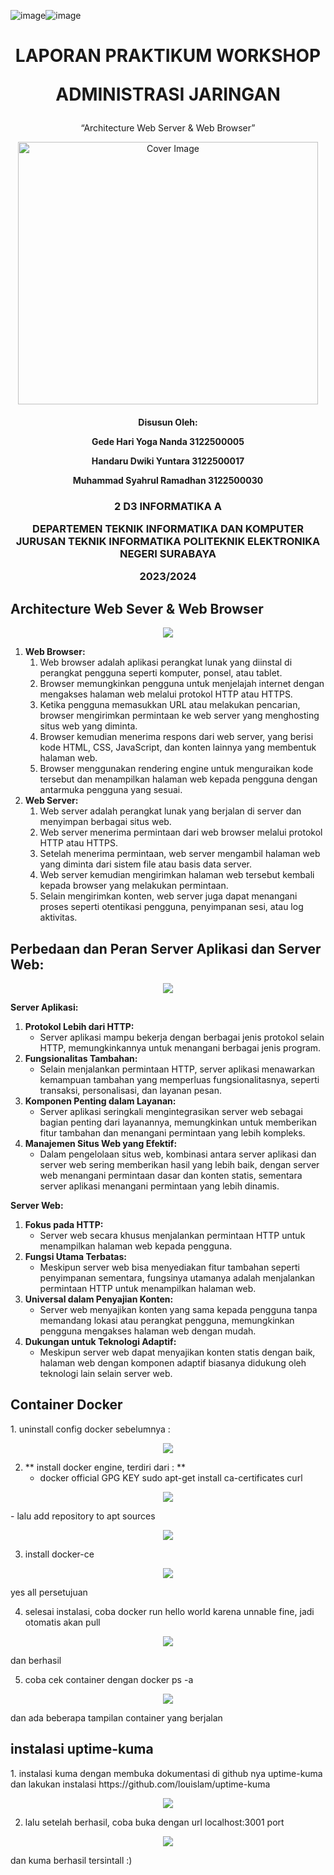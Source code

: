 ![image](https://github.com/gedehariyogananda/SysAdmin-3122500005/assets/123063394/78519177-124f-4f72-8e69-5fc63a6b62d4)![image](https://github.com/gedehariyogananda/SysAdmin-3122500005/assets/123063394/e48b2b1f-be13-4f21-ac25-52474e7713e9)﻿<h1 align="center">
LAPORAN PRAKTIKUM WORKSHOP

**ADMINISTRASI JARINGAN**

</h1>
<p align="center">
“Architecture Web Server & Web Browser”
</p>

<p align="center">
    <img src="/img/covernobg.png" alt="Cover Image" width="480" height="420">
</p>

<h4 align="center">

Disusun Oleh:

**Gede Hari Yoga Nanda  					3122500005**

**Handaru Dwiki Yuntara     				3122500017**

**Muhammad Syahrul Ramadhan				3122500030**

</h4>

<h3 align="center">

2 D3 INFORMATIKA A

DEPARTEMEN TEKNIK INFORMATIKA DAN KOMPUTER JURUSAN TEKNIK INFORMATIKA
POLITEKNIK ELEKTRONIKA NEGERI SURABAYA

2023/2024

</h3>

<h2>Architecture Web Sever & Web Browser</h2>

<p align="center">
    <img src="/img/client_server.png" >
</p>

1. **Web Browser:**
   1. Web browser adalah aplikasi perangkat lunak yang diinstal di perangkat pengguna seperti komputer, ponsel, atau tablet.
   2. Browser memungkinkan pengguna untuk menjelajah internet dengan mengakses halaman web melalui protokol HTTP atau HTTPS.
   3. Ketika pengguna memasukkan URL atau melakukan pencarian, browser mengirimkan permintaan ke web server yang menghosting situs web yang diminta.
   4. Browser kemudian menerima respons dari web server, yang berisi kode HTML, CSS, JavaScript, dan konten lainnya yang membentuk halaman web.
   5. Browser menggunakan rendering engine untuk menguraikan kode tersebut dan menampilkan halaman web kepada pengguna dengan antarmuka pengguna yang sesuai.
2. **Web Server:**
   1. Web server adalah perangkat lunak yang berjalan di server dan menyimpan berbagai situs web.
   2. Web server menerima permintaan dari web browser melalui protokol HTTP atau HTTPS.
   3. Setelah menerima permintaan, web server mengambil halaman web yang diminta dari sistem file atau basis data server.
   4. Web server kemudian mengirimkan halaman web tersebut kembali kepada browser yang melakukan permintaan.
   5. Selain mengirimkan konten, web server juga dapat menangani proses seperti otentikasi pengguna, penyimpanan sesi, atau log aktivitas.

<h2>Perbedaan dan Peran Server Aplikasi dan Server Web:</h2>
<p align="center">
    <img src="/img/docker.jpg">
</p>

**Server Aplikasi:**
1. **Protokol Lebih dari HTTP:** 
   - Server aplikasi mampu bekerja dengan berbagai jenis protokol selain HTTP, memungkinkannya untuk menangani berbagai jenis program.
2. **Fungsionalitas Tambahan:** 
   - Selain menjalankan permintaan HTTP, server aplikasi menawarkan kemampuan tambahan yang memperluas fungsionalitasnya, seperti transaksi, personalisasi, dan layanan pesan.
3. **Komponen Penting dalam Layanan:** 
   - Server aplikasi seringkali mengintegrasikan server web sebagai bagian penting dari layanannya, memungkinkan untuk memberikan fitur tambahan dan menangani permintaan yang lebih kompleks.
4. **Manajemen Situs Web yang Efektif:** 
   - Dalam pengelolaan situs web, kombinasi antara server aplikasi dan server web sering memberikan hasil yang lebih baik, dengan server web menangani permintaan dasar dan konten statis, sementara server aplikasi menangani permintaan yang lebih dinamis.

**Server Web:**
1. **Fokus pada HTTP:** 
   - Server web secara khusus menjalankan permintaan HTTP untuk menampilkan halaman web kepada pengguna.
2. **Fungsi Utama Terbatas:** 
   - Meskipun server web bisa menyediakan fitur tambahan seperti penyimpanan sementara, fungsinya utamanya adalah menjalankan permintaan HTTP untuk menampilkan halaman web.
3. **Universal dalam Penyajian Konten:** 
   - Server web menyajikan konten yang sama kepada pengguna tanpa memandang lokasi atau perangkat pengguna, memungkinkan pengguna mengakses halaman web dengan mudah.
4. **Dukungan untuk Teknologi Adaptif:** 
   - Meskipun server web dapat menyajikan konten statis dengan baik, halaman web dengan komponen adaptif biasanya didukung oleh teknologi lain selain server web.
  

<h2>Container Docker</h2>
1. uninstall config docker sebelumnya : 
<p align="center">
    <img src="/img/jar1.png">
</p>

2. ** install docker engine, terdiri dari : **
   - docker official GPG KEY
   sudo apt-get install ca-certificates curl
<p align="center">
    <img src="/img/jar2.png">
</p>
   - lalu add repository to apt sources 
<p align="center">
    <img src="/img/jar3.png">
</p>


3. install docker-ce
<p align="center">
    <img src="/img/jar4.png">
</p>
yes all persetujuan 

4. selesai instalasi, coba docker run hello world
   karena unnable fine, jadi otomatis akan pull
<p align="center">
    <img src="/img/jar5.png">
</p>

dan berhasil 

5. coba cek container dengan docker ps -a
<p align="center">
    <img src="/img/jar6.png">
</p>

dan ada beberapa tampilan container yang berjalan 

<h2>instalasi uptime-kuma</h2>
1. instalasi kuma dengan membuka dokumentasi di github nya uptime-kuma dan lakukan instalasi 
https://github.com/louislam/uptime-kuma

<p align="center">
    <img src="/img/jar7puma.png">
</p>


2. lalu setelah berhasil, coba buka dengan url localhost:3001 port
<p align="center">
    <img src="/img/jar8success.png">
</p>

dan kuma berhasil tersintall :)
  


